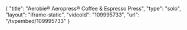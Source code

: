 {
    "title": "Aerobie&reg; Aeropress&reg; Coffee &amp; Espresso Press",
    "type": "solo",
    "layout": "iframe-static",
    "videoId": "109995733",
    "url": "\/tvpembed\/109995733"
}